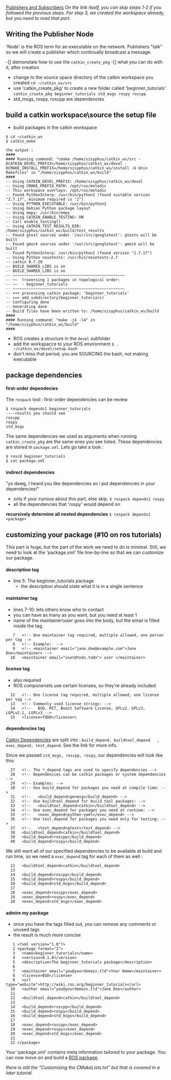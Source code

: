 [Publishers and Subscribers](http://wiki.ros.org/ROS/Tutorials/WritingPublisherSubscriber%28python%29)
*On the link itself, you can skip steps 1-2 if you followed the previous steps. For step 3, we created the workspace already, but you need to read that part.*

## Writing the Publisher Node
'Node' is the ROS term for an executable on the network. Publishers "talk" so we  will create a publisher which continually broadcast a message. 

-[] demonstate how to use the `catkin_create_pkg`
-[] what you can do with it, after creation

- change to the source space directory of the catkin workspace you created `cd ~/catkin_ws/src`
- use 'catkin_create_pkg' to create a new folder called 'beginner_tutorials' `catkin_create_pkg beginner_tutorials std_msgs rospy roscpp`
- std_msgs, rospy, roscpp are dependencies

## build a catkin workspace\source the setup file
- build packages in the catkin workspace
```
$ cd ~/catkin_ws
$ catkin_make

the output :
####
#### Running command: "cmake /home/sisyphus/catkin_ws/src -DCATKIN_DEVEL_PREFIX=/home/sisyphus/catkin_ws/devel -DCMAKE_INSTALL_PREFIX=/home/sisyphus/catkin_ws/install -G Unix Makefiles" in "/home/sisyphus/catkin_ws/build"
####
-- Using CATKIN_DEVEL_PREFIX: /home/sisyphus/catkin_ws/devel
-- Using CMAKE_PREFIX_PATH: /opt/ros/melodic
-- This workspace overlays: /opt/ros/melodic
-- Found PythonInterp: /usr/bin/python2 (found suitable version "2.7.17", minimum required is "2") 
-- Using PYTHON_EXECUTABLE: /usr/bin/python2
-- Using Debian Python package layout
-- Using empy: /usr/bin/empy
-- Using CATKIN_ENABLE_TESTING: ON
-- Call enable_testing()
-- Using CATKIN_TEST_RESULTS_DIR: /home/sisyphus/catkin_ws/build/test_results
-- Found gtest sources under '/usr/src/googletest': gtests will be built
-- Found gmock sources under '/usr/src/googletest': gmock will be built
-- Found PythonInterp: /usr/bin/python2 (found version "2.7.17") 
-- Using Python nosetests: /usr/bin/nosetests-2.7
-- catkin 0.7.20
-- BUILD_SHARED_LIBS is on
-- BUILD_SHARED_LIBS is on
-- ~~~~~~~~~~~~~~~~~~~~~~~~~~~~~~~~~~~~~~~~~~~~~~~~~
-- ~~  traversing 1 packages in topological order:
-- ~~  - beginner_tutorials
-- ~~~~~~~~~~~~~~~~~~~~~~~~~~~~~~~~~~~~~~~~~~~~~~~~~
-- +++ processing catkin package: 'beginner_tutorials'
-- ==> add_subdirectory(beginner_tutorials)
-- Configuring done
-- Generating done
-- Build files have been written to: /home/sisyphus/catkin_ws/build
####
#### Running command: "make -j4 -l4" in "/home/sisyphus/catkin_ws/build"
####
```

- ROS creates a structure in the `devel` subfolder
- add the workspacce to your ROS environment
`$ . ~/catkin_ws/devel/setup.bash`
- don't miss that period, you are SOURCING the bash, not making executable

## package dependencies
#### first-order dependecies
The `rospack` tool : first-order dependencies can be review
```
$ rospack depends1 beginner_tutorials
----results you should see
roscpp
rospy
std_msgs
```

The same dependencies we used as arguments when running `catkin_create_pkg` are the same ones you see listed. These dependencies are stored in `package.xml`. Lets go take a look :
```
$ roscd beginner_tutorials
$ cat package.xml
```

#### indirect dependencies
"yo dawg, I heard you like dependencies so i put dependencies in your dependencies!"
- only if your curious about this part, else skip.
`$ rospack depends1 rospy`
- all the dependencies that 'rospy' would depend on

**recursively determine all nested dependencies**
`$ rospack depends1 <package>`

## customizing your package (#10 on ros tutorials)
This part is huge, but the part of the work we need to do is minimal. Still, we need to look at the 'package.xml' file line-by-line so that we can customize our package.

#### description tag
- line 5:   <description>The beginner_tutorials package</description>
    - the description should state what it is in a single sentence

#### maintainer tag
- lines 7-10: lets others know who to contact
- you can have as many as you want, but you need at least 1
- name of the maintainer\user goes into the body, but the email is filled inside the tag.
```
   7   <!-- One maintainer tag required, multiple allowed, one person per tag --> 
   8   <!-- Example:  -->
   9   <!-- <maintainer email="jane.doe@example.com">Jane Doe</maintainer> -->
  10   <maintainer email="user@todo.todo"> user </maintainer>
```

#### license tag
- also required
- ROS componenets use certain licenses, so they're already included
```
  12   <!-- One license tag required, multiple allowed, one license per tag -->
  13   <!-- Commonly used license strings: -->
  14   <!--   BSD, MIT, Boost Software License, GPLv2, GPLv3, LGPLv2.1, LGPLv3 -->
  15   <license>TODO</license>\
```

#### dependencies tag
[Catkin Dependencies](http://wiki.ros.org/catkin/package.xml#Build.2C_Run.2C_and_Test_Dependencies) are split into : `build_depend, buildtool_depend   , exec_depend, test_depend`. See the link for more info.

Since we passed `std_msgs, roscpp, rospy`, our dependencies will look like this:
```
  27   <!-- The *_depend tags are used to specify dependencies -->
  28   <!-- Dependencies can be catkin packages or system dependencies -->
  29   <!-- Examples: -->
  30   <!-- Use build_depend for packages you need at compile time: -->
  31   <!--   <build_depend>genmsg</build_depend> -->
  32   <!-- Use buildtool_depend for build tool packages: -->
  33   <!--   <buildtool_depend>catkin</buildtool_depend> -->
  34   <!-- Use exec_depend for packages you need at runtime: -->
  35   <!--   <exec_depend>python-yaml</exec_depend> -->
  36   <!-- Use test_depend for packages you need only for testing: -->
  37   <!--   <test_depend>gtest</test_depend> -->
  38   <buildtool_depend>catkin</buildtool_depend>
  39   <build_depend>roscpp</build_depend>
  40   <build_depend>rospy</build_depend>
```

We still want all of our specified dependencies to be available at build and run time, so we need a `exec_depend` tag for each of them as well :
```
  12   <buildtool_depend>catkin</buildtool_depend>
  13 
  14   <build_depend>roscpp</build_depend>
  15   <build_depend>rospy</build_depend>
  16   <build_depend>std_msgs</build_depend>
  17 
  18   <exec_depend>roscpp</exec_depend>
  19   <exec_depend>rospy</exec_depend>
  20   <exec_depend>std_msgs</exec_depend>
```

#### admire my package
- once you have the tags filled out, you can remove any comments or unused tags
- the result is much more concise
```
   1 <?xml version="1.0"?>
   2 <package format="2">
   3   <name>beginner_tutorials</name>
   4   <version>0.1.0</version>
   5   <description>The beginner_tutorials package</description>
   6 
   7   <maintainer email="you@yourdomain.tld">Your Name</maintainer>
   8   <license>BSD</license>
   9   <url type="website">http://wiki.ros.org/beginner_tutorials</url>
  10   <author email="you@yourdomain.tld">Jane Doe</author>
  11 
  12   <buildtool_depend>catkin</buildtool_depend>
  13 
  14   <build_depend>roscpp</build_depend>
  15   <build_depend>rospy</build_depend>
  16   <build_depend>std_msgs</build_depend>
  17 
  18   <exec_depend>roscpp</exec_depend>
  19   <exec_depend>rospy</exec_depend>
  20   <exec_depend>std_msgs</exec_depend>
  21 
  22 </package>
```

Your 'package.xml' contains meta information tailored to your package. You can now move on and build a [ROS package](http://wiki.ros.org/ROS/Tutorials/BuildingPackages).

*there is still the "Customizing the CMakeLists.txt" but that is covered in a later tutorial.*